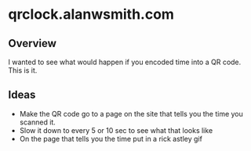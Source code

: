 # qrclock.alanwsmith.com

## Overview

I wanted to see what would happen if you
encoded time into a QR code. This is it.

## Ideas

- Make the QR code go to a page on the site that tells
  you the time you scanned it.
- Slow it down to every 5 or 10 sec to see what that
  looks like
- On the page that tells you the time put in a rick
  astley gif

